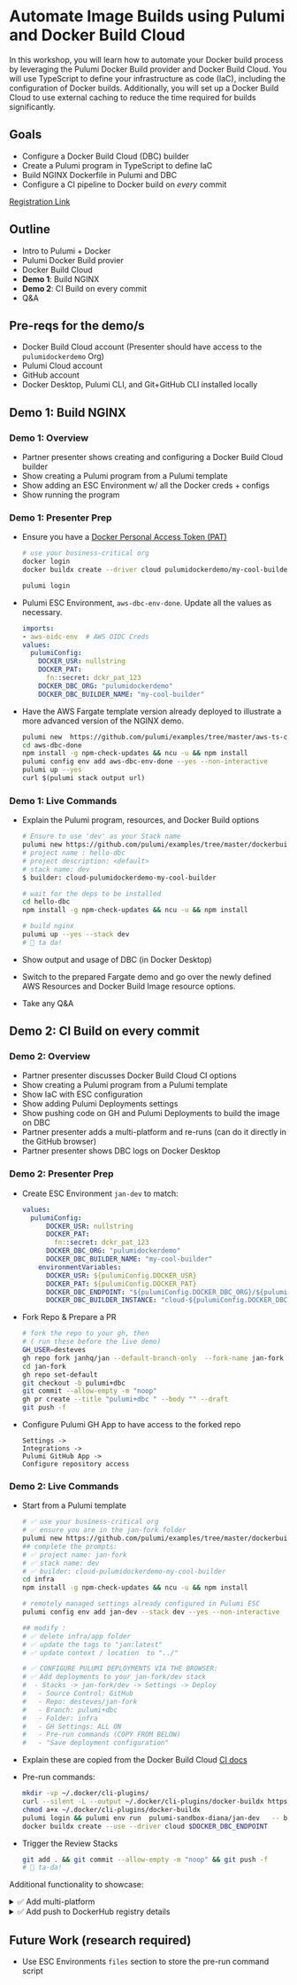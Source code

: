 # Automate Image Builds using Pulumi and Docker Build Cloud

In this workshop, you will learn how to automate your Docker build process by leveraging the Pulumi Docker Build provider and Docker Build Cloud. You will use TypeScript to define your infrastructure as code (IaC), including the configuration of Docker builds. Additionally, you will set up a Docker Build Cloud to use external caching to reduce the time required for builds significantly.

## Goals

- Configure a Docker Build Cloud (DBC) builder
- Create a Pulumi program in TypeScript to define IaC
- Build NGINX Dockerfile in Pulumi and DBC
- Configure a CI pipeline to Docker build on *every* commit

[Registration Link](https://www.pulumi.com/resources/automating-docker-image-builds-using-pulumi/)

## Outline

- Intro to Pulumi + Docker
- Pulumi Docker Build provier
- Docker Build Cloud
- **Demo 1**: Build NGINX
- **Demo 2**: CI Build on every commit
- Q&A

## Pre-reqs for the demo/s

- Docker Build Cloud account (Presenter should have access to the `pulumidockerdemo` Org)
- Pulumi Cloud account
- GitHub account
- Docker Desktop, Pulumi CLI, and Git+GitHub CLI installed locally

## **Demo 1**: Build NGINX

### **Demo 1**: Overview

- Partner presenter shows creating and configuring a Docker Build Cloud builder
- Show creating a Pulumi program from a Pulumi template
- Show adding an ESC Environment w/ all the Docker creds + configs
- Show running the program

### **Demo 1**: Presenter Prep

- Ensure you have a [Docker Personal Access Token (PAT)](https://docs.docker.com/security/for-developers/access-tokens/)

  ```bash
  # use your business-critical org
  docker login
  docker buildx create --driver cloud pulumidockerdemo/my-cool-builder

  pulumi login
  ```

- Pulumi ESC Environment, `aws-dbc-env-done`. Update all the values as necessary.

  ```yaml
  imports:
  - aws-oidc-env  # AWS OIDC Creds
  values:
    pulumiConfig:
      DOCKER_USR: nullstring
      DOCKER_PAT:
        fn::secret: dckr_pat_123
      DOCKER_DBC_ORG: "pulumidockerdemo"
      DOCKER_DBC_BUILDER_NAME: "my-cool-builder"
  ```

- Have the AWS Fargate template version already deployed to illustrate a more advanced version of the NGINX demo.

  ```bash
  pulumi new  https://github.com/pulumi/examples/tree/master/aws-ts-containers-dockerbuildcloud --dir aws-dbc-done
  cd aws-dbc-done
  npm install -g npm-check-updates && ncu -u && npm install
  pulumi config env add aws-dbc-env-done --yes --non-interactive
  pulumi up --yes
  curl $(pulumi stack output url)
  ```

### **Demo 1**: Live Commands

- Explain the Pulumi program, resources, and Docker Build options

  ```bash
  # Ensure to use 'dev' as your Stack name
  pulumi new https://github.com/pulumi/examples/tree/master/dockerbuildcloud-ts --dir hello-dbc
  # project name : hello-dbc
  # project description: <default>
  # stack name: dev
  $ builder: cloud-pulumidockerdemo-my-cool-builder

  # wait for the deps to be installed
  cd hello-dbc
  npm install -g npm-check-updates && ncu -u && npm install

  # build nginx
  pulumi up --yes --stack dev
  # 🎉 ta da!
  ```

- Show output and usage of DBC (in Docker Desktop)
- Switch to the prepared Fargate demo and go over the newly defined AWS Resources and Docker Build Image resource options.
- Take any Q&A

## **Demo 2**: CI Build on every commit

### **Demo 2**: Overview

- Partner presenter discusses Docker Build Cloud CI options
- Show creating a Pulumi program from a Pulumi template
- Show IaC with ESC configuration
- Show adding Pulumi Deployments settings
- Show pushing code on GH and Pulumi Deployments to build the image on DBC
- Partner presenter adds a multi-platform and re-runs (can do it directly in the GitHub browser)
- Partner presenter shows DBC logs on Docker Desktop

### **Demo 2**: Presenter Prep

- Create ESC Environment `jan-dev` to match:

  ```yaml
  values:
    pulumiConfig:
        DOCKER_USR: nullstring
        DOCKER_PAT:
          fn::secret: dckr_pat_123
        DOCKER_DBC_ORG: "pulumidockerdemo"
        DOCKER_DBC_BUILDER_NAME: "my-cool-builder"
      environmentVariables:
        DOCKER_USR: ${pulumiConfig.DOCKER_USR}
        DOCKER_PAT: ${pulumiConfig.DOCKER_PAT}
        DOCKER_DBC_ENDPOINT: "${pulumiConfig.DOCKER_DBC_ORG}/${pulumiConfig.DOCKER_DBC_BUILDER_NAME}"
        DOCKER_DBC_BUILDER_INSTANCE: "cloud-${pulumiConfig.DOCKER_DBC_ORG}-${pulumiConfig.DOCKER_DBC_BUILDER_NAME}"
  ```

- Fork Repo & Prepare a PR

  ```bash
  # fork the repo to your gh, then
  # ( run these before the live demo)
  GH_USER=desteves
  gh repo fork janhq/jan --default-branch-only  --fork-name jan-fork
  cd jan-fork
  gh repo set-default
  git checkout -b pulumi+dbc
  git commit --allow-empty -m "noop"
  gh pr create --title "pulumi+dbc " --body "" --draft
  git push -f
  ```

- Configure Pulumi GH App to have access to the forked repo

  ```plain
  Settings ->
  Integrations ->
  Pulumi GitHub App ->
  Configure repository access
  ```

### **Demo 2**: Live Commands

- Start from a Pulumi template

  ```bash
  # ✅ use your business-critical org
  # ✅ ensure you are in the jan-fork folder
  pulumi new https://github.com/pulumi/examples/tree/master/dockerbuildcloud-ts --dir infra
  ## complete the prompts:
  # ✅ project name: jan-fork
  # ✅ stack name: dev
  # ✅ builder: cloud-pulumidockerdemo-my-cool-builder
  cd infra
  npm install -g npm-check-updates && ncu -u && npm install

  # remotely managed settings already configured in Pulumi ESC
  pulumi config env add jan-dev --stack dev --yes --non-interactive

  ## modify :
  # ✅ delete infra/app folder
  # ✅ update the tags to "jan:latest"
  # ✅ update context / location  to "../"

  # ✅ CONFIGURE PULUMI DEPLOYMENTS VIA THE BROWSER:
  # ✅ Add deployments to your jan-fork/dev stack
  #  - Stacks -> jan-fork/dev -> Settings -> Deploy
  #   - Source Control: GitHub
  #   - Repo: desteves/jan-fork
  #   - Branch: pulumi+dbc
  #   - Folder: infra
  #   - GH Settings: ALL ON
  #   - Pre-run commands (COPY FROM BELOW)
  #   - "Save deployment configuration"
  ```

- Explain these are copied from the Docker Build Cloud [CI docs](https://docs.docker.com/build/cloud/ci/)
- Pre-run commands:

  ```bash
  mkdir -vp ~/.docker/cli-plugins/
  curl --silent -L --output ~/.docker/cli-plugins/docker-buildx https://github.com/docker/buildx-desktop/releases/download/v0.14.1-desktop.1/buildx-v0.14.1-desktop.1.linux-amd64
  chmod a+x ~/.docker/cli-plugins/docker-buildx
  pulumi login && pulumi env run  pulumi-sandbox-diana/jan-dev   -- bash -c 'echo "$DOCKER_PAT" | docker login -u $DOCKER_USR --password-stdin'
  docker buildx create --use --driver cloud $DOCKER_DBC_ENDPOINT
  ```

- Trigger the Review Stacks

  ```bash
  git add . && git commit --allow-empty -m "noop" && git push -f
  # 🎉 ta-da!
  ```

Additional functionality to showcase:

<details>
  <summary>✅ Add multi-platform</summary>

```typescript
import * as dockerBuild from "@pulumi/docker-build";
import * as pulumi from "@pulumi/pulumi";
const config = new pulumi.Config();
const builder = config.require("builder");

new dockerBuild.Image("image", {
    exec: true,
    builder: {
        name: builder,
    },
    push: true,
    ///////////////////////////
    // MULTI-PLATFORM SUPPORT
    ///////////////////////////
    platforms: [
        dockerBuild.Platform.Linux_amd64,
        dockerBuild.Platform.Linux_arm64,
    ],
    tags: ["jan:latest"],
    context: {
        location: "../",
    },
});
```

</details>

<details>
  <summary>✅ Add push to DockerHub registry details</summary>

```typescript
import * as dockerBuild from "@pulumi/docker-build";
import * as pulumi from "@pulumi/pulumi";

const config = new pulumi.Config();
const builder = config.require("builder");
const dockerUsr = config.require("DOCKER_USR");
const registryAddress = "docker.io";
const tag = registryAddress+"/"+dockerUsr+"/jan:latest";

new dockerBuild.Image("image", {
    exec: true,
    builder: {
        name: builder,
    },
    platforms: [
      dockerBuild.Platform.Linux_amd64,
        dockerBuild.Platform.Linux_arm64,
    ],
    push: true,
    registries: [{
        address: registryAddress,
        username: dockerUsr,
        password: config.require("DOCKER_PAT"),
    }],
    tags: [tag],
    context: {
        location: "../",
    },
});
```

</details>

## Future Work (research required)

- Use ESC Environments `files` section to store the pre-run command script
